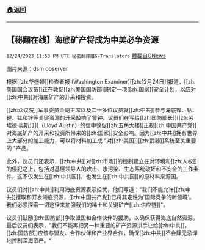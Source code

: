 ###  [:house:返回](README.md)
---


## 【秘翻在线】海底矿产将成为中美必争资源
`12/24/2023 11:53 PM UTC 秘密翻譯組G-Translators` [轉載自GNews](https://gnews.org/articles/2147848)

图片来源：dsm observer         

根据[[zh:华盛顿]]检查者报 (Washington Examiner)[[zh:12月24日]]报道，[[zh:美国国会议员]]正在敦促[[zh:美国国防部]]制定一项[[zh:国家]]安全计划，以应对[[zh:中共]]对海底矿产的开采和投资。

[[zh:众议院]]军事委员会副主席以及二十多位议员就[[zh:中共]]参与海底镍、钴、锂、锰和锌等关键资源的开采敲响了警钟。议员们在写给[[zh:国防部长]][[zh:劳埃德·奥斯汀]]（Lloyd Austin）的信中敦促[[zh:五角大楼]]正视[[zh:中国共产党]]对海底矿产的开采和投资所带来的[[zh:国家]]安全影响。因为[[zh:中共]]拥有世界上大部分的加工能力，可以将材料加工成 "对[[zh:美国]][[zh:武器]]系统至关重要的 "产品。

此外，议员们还表示，[[zh:中共]]对[[zh:市场]]的控制建立在对环境和[[zh:人权]]的侵犯之上，包括对基层领导人的攻击、水污染、生态系统破坏和不安全的工作条件，这不仅发生在[[zh:中共国]]，也发生在[[zh:中共国]]的原材料来源国。

议员们对[[zh:中共]]利用海底资源表示担忧，他们写道："我们不能允许[[zh:中共]]攫取和开发海底资源，[[zh:中国共产党]]已将其定性为'国际竞争的新领域'。我们必须探索一切途径来加强我们的稀土和关键矿产[[zh:供应链]]"。

议员们鼓励[[zh:国防部]]争取盟国和合作伙伴的援助，以确保获得海底自然资源。最后议员们表示，"我们不能再把另一种重要的矿产资源拱手让给[[zh:中共]]，[[zh:国防部]]应该与盟友、合作伙伴和产业界合作，确保[[zh:中共]]不会肆无忌惮地控制深海资产。“
